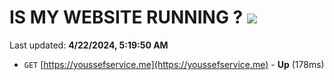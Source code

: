 # IS MY WEBSITE RUNNING ? [![](https://img.shields.io/static/v1?label=Sponsor&message=%E2%9D%A4&logo=GitHub&color=%23fe8e86)](https://github.com/sponsors/<username>)

Last updated: **4/22/2024, 5:19:50 AM**

- `GET` [https://youssefservice.me](https://youssefservice.me) - **Up** (178ms)
